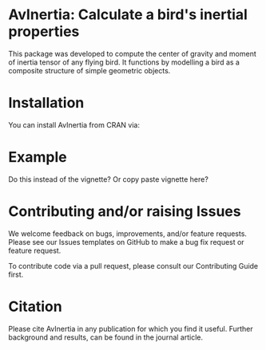 # AvInertia: Calculate a bird's inertial properties

This package was developed to compute the center of gravity and moment of inertia tensor of any flying bird. 
It functions by modelling a bird as a composite structure of simple geometric objects. 

# Installation
You can install AvInertia from CRAN via:


# Example
Do this instead of the vignette? Or copy paste vignette here?

# Contributing and/or raising Issues
We welcome feedback on bugs, improvements, and/or feature requests. 
Please see our Issues templates on GitHub to make a bug fix request or feature request.

To contribute code via a pull request, please consult our Contributing Guide first.

# Citation
Please cite AvInertia in any publication for which you find it useful. Further background and results, can be found in the journal article.

